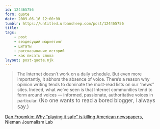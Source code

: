 ```yaml
---
id: 124465756
form: quote
date: 2009-06-16 12:00:00
tumblr: https://untitled.urbansheep.com/post/124465756
title: 
tags:
    - post
    - вездесущий маркетинг
    - цитаты
    - рассказывание историй
    - как писать слова
layout: post-quote.njk
---
```


<blockquote>
The Internet doesn’t work on a daily schedule. But even more importantly, it abhors the absence of voice. There’s a reason why opinion writing tends to dominate the most-read lists on our “news” sites. Indeed, what we’ve seen is that Internet communities tend to form around voices — informed, passionate, authoritative voices in particular. <big>(No one wants to read a bored blogger, I always say.)</big>
</blockquote>

<a href="http://www.niemanlab.org/2009/05/dan-froomkin-why-playing-it-safe-is-killing-american-newspapers/">Dan Froomkin: Why “playing it safe” is killing American newspapers</a>, Nieman Journalism Lab
